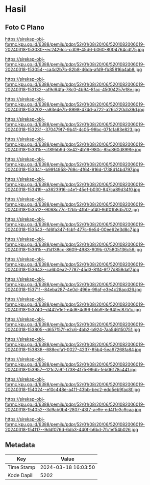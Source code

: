 # Hasil

## Foto C Plano

https://sirekap-obj-formc.kpu.go.id/6388/pemilu/pdpr/52/01/08/20/06/5201082006019-20240318-153030--ec2426cc-cd09-45d6-b060-8004764cdf75.jpg

https://sirekap-obj-formc.kpu.go.id/6388/pemilu/pdpr/52/01/08/20/06/5201082006019-20240318-153054--ca4d2b7b-82b8-46da-afd9-fb85816a4ab8.jpg

https://sirekap-obj-formc.kpu.go.id/6388/pemilu/pdpr/52/01/08/20/06/5201082006019-20240318-153132--af9d64fa-78c0-4b94-81ac-45004257e18e.jpg

https://sirekap-obj-formc.kpu.go.id/6388/pemilu/pdpr/52/01/08/20/06/5201082006019-20240318-153202--a93e4e7b-8998-474d-a722-a26c220cb39d.jpg

https://sirekap-obj-formc.kpu.go.id/6388/pemilu/pdpr/52/01/08/20/06/5201082006019-20240318-153231--370479f7-9b41-4c05-99bc-071c1a83e823.jpg

https://sirekap-obj-formc.kpu.go.id/6388/pemilu/pdpr/52/01/08/20/06/5201082006019-20240318-153315--c1895b9d-3e42-4b16-980c-85c860d899fe.jpg

https://sirekap-obj-formc.kpu.go.id/6388/pemilu/pdpr/52/01/08/20/06/5201082006019-20240318-153341--b9914958-769c-4f64-916d-1738d14bd797.jpg

https://sirekap-obj-formc.kpu.go.id/6388/pemilu/pdpr/52/01/08/20/06/5201082006019-20240318-153419--a3623916-c4e1-45ef-b030-847ca89d34f0.jpg

https://sirekap-obj-formc.kpu.go.id/6388/pemilu/pdpr/52/01/08/20/06/5201082006019-20240318-153512--9068c77c-f2bb-4fb0-af40-9df01b8d5702.jpg

https://sirekap-obj-formc.kpu.go.id/6388/pemilu/pdpr/52/01/08/20/06/5201082006019-20240318-153543--fd6fa347-fcbf-477c-9e54-00ee62e3d8c7.jpg

https://sirekap-obj-formc.kpu.go.id/6388/pemilu/pdpr/52/01/08/20/06/5201082006019-20240318-153615--d1d138cc-8609-4983-909b-075805136c56.jpg

https://sirekap-obj-formc.kpu.go.id/6388/pemilu/pdpr/52/01/08/20/06/5201082006019-20240318-153643--ca6b0ea2-7787-45d3-81f4-9f77d859daf7.jpg

https://sirekap-obj-formc.kpu.go.id/6388/pemilu/pdpr/52/01/08/20/06/5201082006019-20240318-153711--84eba287-4e0d-496e-99af-e3e4c28acd26.jpg

https://sirekap-obj-formc.kpu.go.id/6388/pemilu/pdpr/52/01/08/20/06/5201082006019-20240318-153740--d442e1ef-e4d6-4d96-b5b9-3e94fec87b1c.jpg

https://sirekap-obj-formc.kpu.go.id/6388/pemilu/pdpr/52/01/08/20/06/5201082006019-20240318-153805--d657f57f-e2c6-4bb2-b924-7aa546150751.jpg

https://sirekap-obj-formc.kpu.go.id/6388/pemilu/pdpr/52/01/08/20/06/5201082006019-20240318-153838--688ecfa1-0027-4237-85b4-5ea97268fa84.jpg

https://sirekap-obj-formc.kpu.go.id/6388/pemilu/pdpr/52/01/08/20/06/5201082006019-20240318-153957--121c2a9f-f738-4f75-99db-feb06178c441.jpg

https://sirekap-obj-formc.kpu.go.id/6388/pemilu/pdpr/52/01/08/20/06/5201082006019-20240318-154024--e10c448e-a411-43bb-bec2-edd5eb9fac8f.jpg

https://sirekap-obj-formc.kpu.go.id/6388/pemilu/pdpr/52/01/08/20/06/5201082006019-20240318-154052--3d9ab0b4-2807-43f7-ae9e-ed4f1e3c9caa.jpg

https://sirekap-obj-formc.kpu.go.id/6388/pemilu/pdpr/52/01/08/20/06/5201082006019-20240318-154117--9ddf076d-6db3-440f-b6bd-7fc1ef54b026.jpg


## Metadata

| Key        | Value               |
| ---------- | ------------------- |
| Time Stamp | 2024-03-18 16:03:50 |
| Kode Dapil | 5202                |



